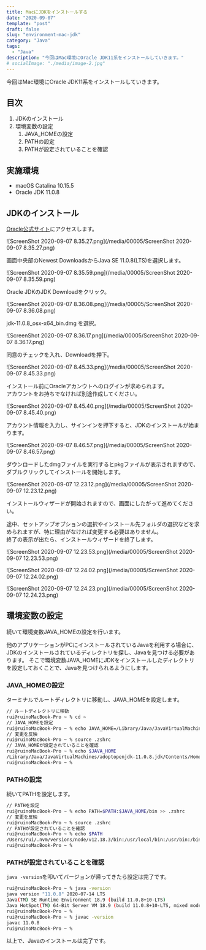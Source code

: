 ```yaml
---
title: MacにJDKをインストールする
date: "2020-09-07"
template: "post"
draft: false
slug: "environment-mac-jdk"
category: "Java"
tags:
  - "Java"
description: "今回はMac環境にOracle JDK11系をインストールしていきます。"
# socialImage: "./media/image-2.jpg"
---
```


今回はMac環境にOracle JDK11系をインストールしていきます。

## 目次

1. JDKのインストール
2. 環境変数の設定
   1. JAVA_HOMEの設定
   2. PATHの設定
   3. PATHが設定されていることを確認

## 実施環境

- macOS Catalina 10.15.5
- Oracle JDK 11.0.8

## JDKのインストール

[Oracle公式サイト](https://www.oracle.com/java/technologies/)にアクセスします。  

![ScreenShot 2020-09-07 8.35.27.png](/media/00005/ScreenShot 2020-09-07 8.35.27.png)

画面中央部のNewest DownloadsからJava SE 11.0.8(LTS)を選択します。  

![ScreenShot 2020-09-07 8.35.59.png](/media/00005/ScreenShot 2020-09-07 8.35.59.png)

Oracle JDKのJDK Downloadをクリック。  

![ScreenShot 2020-09-07 8.36.08.png](/media/00005/ScreenShot 2020-09-07 8.36.08.png)

jdk-11.0.8_osx-x64_bin.dmg を選択。  

![ScreenShot 2020-09-07 8.36.17.png](/media/00005/ScreenShot 2020-09-07 8.36.17.png)

同意のチェックを入れ、Downloadを押下。

![ScreenShot 2020-09-07 8.45.33.png](/media/00005/ScreenShot 2020-09-07 8.45.33.png)

インストール前にOracleアカンウトへのログインが求められます。  
アカウントをお持ちでなければ別途作成してください。  

![ScreenShot 2020-09-07 8.45.40.png](/media/00005/ScreenShot 2020-09-07 8.45.40.png)

アカウント情報を入力し、サインインを押下すると、JDKのインストールが始まります。  

![ScreenShot 2020-09-07 8.46.57.png](/media/00005/ScreenShot 2020-09-07 8.46.57.png)

ダウンロードしたdmgファイルを実行するとpkgファイルが表示されますので、ダブルクリックしてインストールを開始します。

![ScreenShot 2020-09-07 12.23.12.png](/media/00005/ScreenShot 2020-09-07 12.23.12.png)

インストールウィザードが開始されますので、画面にしたがって進めてください。

途中、セットアップオプションの選択やインストール先フォルダの選択などを求められますが、特に理由がなければ変更する必要はありません。  
終了の表示が出たら、インストールウィザードを終了します。  

![ScreenShot 2020-09-07 12.23.53.png](/media/00005/ScreenShot 2020-09-07 12.23.53.png)

![ScreenShot 2020-09-07 12.24.02.png](/media/00005/ScreenShot 2020-09-07 12.24.02.png)

![ScreenShot 2020-09-07 12.24.23.png](/media/00005/ScreenShot 2020-09-07 12.24.23.png)

## 環境変数の設定

続いて環境変数JAVA_HOMEの設定を行います。  

他のアプリケーションがPCにインストールされているJavaを利用する場合に、JDKのインストールされているディレクトリを探し、Javaを見つける必要があります。
そこで環境変数JAVA_HOMEにJDKをインストールしたディレクトリを設定しておくことで、Javaを見つけられるようにします。  

### JAVA_HOMEの設定

ターミナルでルートディレクトリに移動し、JAVA_HOMEを設定します。  

``` bash
// ルートディレクトリに移動
rui@ruinoMacBook-Pro ~ % cd ~
// JAVA_HOMEを設定
rui@ruinoMacBook-Pro ~ % echo JAVA_HOME=/Library/Java/JavaVirtualMachines/adoptopenjdk-11.0.8.jdk/Contents/Home >> .zshrc
// 変更を反映
rui@ruinoMacBook-Pro ~ % source .zshrc
// JAVA_HOMEが設定されていることを確認
rui@ruinoMacBook-Pro ~ % echo $JAVA_HOME
/Library/Java/JavaVirtualMachines/adoptopenjdk-11.0.8.jdk/Contents/Home
rui@ruinoMacBook-Pro ~ %
```

### PATHの設定

続いてPATHを設定します。  

``` bash
// PATHを設定
rui@ruinoMacBook-Pro ~ % echo PATH=$PATH:$JAVA_HOME/bin >> .zshrc
// 変更を反映
rui@ruinoMacBook-Pro ~ % source .zshrc
// PATHが設定されていることを確認
rui@ruinoMacBook-Pro ~ % echo $PATH
/Users/rui/.nvm/versions/node/v12.18.3/bin:/usr/local/bin:/usr/bin:/bin:/usr/sbin:/sbin:/Library/Java/JavaVirtualMachines/adoptopenjdk-11.0.8.jdk/Contents/Home/bin
rui@ruinoMacBook-Pro ~ %
```

### PATHが設定されていることを確認

`java -version`を叩いてバージョンが帰ってきたら設定は完了です。  

``` bash
rui@ruinoMacBook-Pro ~ % java -version  
java version "11.0.8" 2020-07-14 LTS
Java(TM) SE Runtime Environment 18.9 (build 11.0.8+10-LTS)
Java HotSpot(TM) 64-Bit Server VM 18.9 (build 11.0.8+10-LTS, mixed mode)
rui@ruinoMacBook-Pro ~ %
rui@ruinoMacBook-Pro ~ % javac -version
javac 11.0.8
rui@ruinoMacBook-Pro ~ %
```

以上で、Javaのインストールは完了です。
